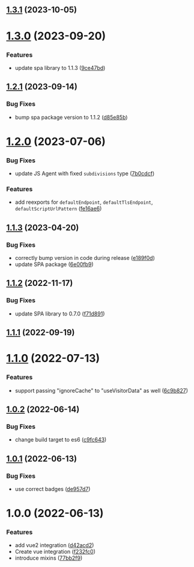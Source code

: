## [1.3.1](https://github.com/fingerprintjs/fingerprintjs-pro-vue/compare/fingerprintjs-pro-vue3-v1.3.0...fingerprintjs-pro-vue3-v1.3.1) (2023-10-05)

# [1.3.0](https://github.com/fingerprintjs/fingerprintjs-pro-vue/compare/fingerprintjs-pro-vue3-v1.2.1...fingerprintjs-pro-vue3-v1.3.0) (2023-09-20)


### Features

* update spa library to 1.1.3 ([9ce47bd](https://github.com/fingerprintjs/fingerprintjs-pro-vue/commit/9ce47bddb48a394c6422e96ba973cb5bf747d4e4))

## [1.2.1](https://github.com/fingerprintjs/fingerprintjs-pro-vue/compare/fingerprintjs-pro-vue3-v1.2.0...fingerprintjs-pro-vue3-v1.2.1) (2023-09-14)


### Bug Fixes

* bump spa package version to 1.1.2 ([d85e85b](https://github.com/fingerprintjs/fingerprintjs-pro-vue/commit/d85e85bfc9701c98afedac8ce35b4b12f878e988))

# [1.2.0](https://github.com/fingerprintjs/fingerprintjs-pro-vue/compare/fingerprintjs-pro-vue3-v1.1.3...fingerprintjs-pro-vue3-v1.2.0) (2023-07-06)


### Bug Fixes

* update JS Agent with fixed `subdivisions` type ([7b0cdcf](https://github.com/fingerprintjs/fingerprintjs-pro-vue/commit/7b0cdcfdeb661d82d87e9f6505d63a2cb7ae1962))


### Features

* add reexports for `defaultEndpoint`, `defaultTlsEndpoint`, `defaultScriptUrlPattern` ([fe16ae6](https://github.com/fingerprintjs/fingerprintjs-pro-vue/commit/fe16ae6e036aad0acd4de6d9fb1a824dec8ffdc9))

## [1.1.3](https://github.com/fingerprintjs/fingerprintjs-pro-vue/compare/fingerprintjs-pro-vue3-v1.1.2...fingerprintjs-pro-vue3-v1.1.3) (2023-04-20)


### Bug Fixes

* correctly bump version in code during release ([e189f0d](https://github.com/fingerprintjs/fingerprintjs-pro-vue/commit/e189f0d0f154e3f92cbc7bca9478de8740690055))
* update SPA package ([6e00fb9](https://github.com/fingerprintjs/fingerprintjs-pro-vue/commit/6e00fb9225e8abf8c8480e9d27ea32b2dc319f2d))

## [1.1.2](https://github.com/fingerprintjs/fingerprintjs-pro-vue/compare/fingerprintjs-pro-vue3-v1.1.1...fingerprintjs-pro-vue3-v1.1.2) (2022-11-17)


### Bug Fixes

* update SPA library to 0.7.0 ([f71d891](https://github.com/fingerprintjs/fingerprintjs-pro-vue/commit/f71d891706f690bf6ba98767d01faf69814b7e66))

## [1.1.1](https://github.com/fingerprintjs/fingerprintjs-pro-vue/compare/fingerprintjs-pro-vue3-v1.1.0...fingerprintjs-pro-vue3-v1.1.1) (2022-09-19)

# [1.1.0](https://github.com/fingerprintjs/fingerprintjs-pro-vue/compare/fingerprintjs-pro-vue3-v1.0.2...fingerprintjs-pro-vue3-v1.1.0) (2022-07-13)


### Features

* support passing "ignoreCache" to "useVisitorData" as well ([6c9b827](https://github.com/fingerprintjs/fingerprintjs-pro-vue/commit/6c9b82721918b732bf56256ab14107d7cdebc3ed))

## [1.0.2](https://github.com/fingerprintjs/fingerprintjs-pro-vue/compare/fingerprintjs-pro-vue3-v1.0.1...fingerprintjs-pro-vue3-v1.0.2) (2022-06-14)


### Bug Fixes

* change build target to es6 ([c9fc643](https://github.com/fingerprintjs/fingerprintjs-pro-vue/commit/c9fc643872029fa10d04312681daa8dc6d518809))

## [1.0.1](https://github.com/fingerprintjs/fingerprintjs-pro-vue/compare/fingerprintjs-pro-vue3-v1.0.0...fingerprintjs-pro-vue3-v1.0.1) (2022-06-13)


### Bug Fixes

* use correct badges ([de957d7](https://github.com/fingerprintjs/fingerprintjs-pro-vue/commit/de957d79fe2319b1b9a05a68ed0e1bf33531946d))

# 1.0.0 (2022-06-13)


### Features

* add vue2 integration ([d42acd2](https://github.com/fingerprintjs/fingerprintjs-pro-vue/commit/d42acd267e499ea0a869aa77ab1849e8f4e68546))
* Create vue integration ([f232fc0](https://github.com/fingerprintjs/fingerprintjs-pro-vue/commit/f232fc0f0e9d76ebb28529701a24c3b2b0393381))
* introduce mixins ([77bb2f9](https://github.com/fingerprintjs/fingerprintjs-pro-vue/commit/77bb2f999aeafc1162e7432e7cba926279d21bbb))
